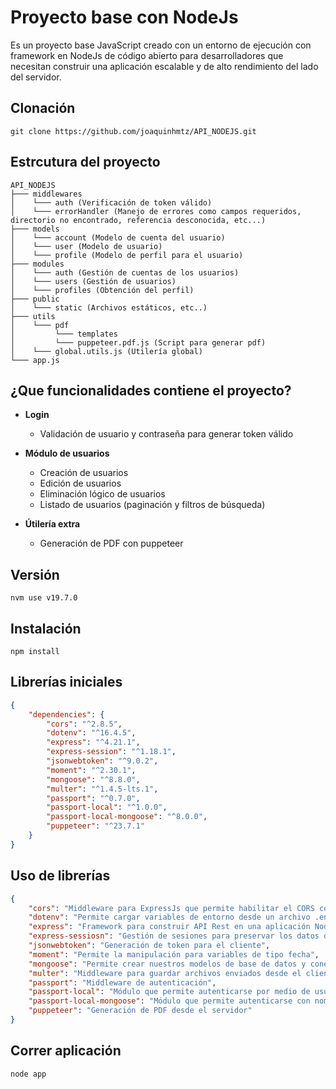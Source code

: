 # Proyecto base con NodeJs
Es un proyecto base JavaScript creado con un entorno de ejecución con framework en NodeJs
de código abierto para desarrolladores que necesitan construir una aplicación 
escalable y de alto rendimiento del lado del servidor.

## Clonación
```git clone https://github.com/joaquinhmtz/API_NODEJS.git```

## Estrcutura del proyecto
```
API_NODEJS
├─── middlewares
│    └─── auth (Verificación de token válido)
│    └─── errorHandler (Manejo de errores como campos requeridos, directorio no encontrado, referencia desconocida, etc...)
├─── models
│    └─── account (Modelo de cuenta del usuario)
│    └─── user (Modelo de usuario)
│    └─── profile (Modelo de perfil para el usuario)
├─── modules
│    └─── auth (Gestión de cuentas de los usuarios)
│    └─── users (Gestión de usuarios)
│    └─── profiles (Obtención del perfil)
├─── public
│    └─── static (Archivos estáticos, etc..)
├─── utils
│    └─── pdf
│         └─── templates
│         └─── puppeteer.pdf.js (Script para generar pdf)
│    └─── global.utils.js (Utilería global)
└─── app.js
```

## ¿Que funcionalidades contiene el proyecto?
* **Login**
    * Validación de usuario y contraseña para generar token válido

* **Módulo de usuarios**
    * Creación de usuarios
    * Edición de usuarios
    * Eliminación lógico de usuarios
    * Listado de usuarios (paginación y filtros de búsqueda)

* **Útilería extra**
    * Generación de PDF con puppeteer

## Versión
`nvm use v19.7.0`

## Instalación
`npm install`

## Librerías iniciales
```json
{
    "dependencies": {
        "cors": "^2.8.5",
        "dotenv": "^16.4.5",
        "express": "^4.21.1",
        "express-session": "^1.18.1",
        "jsonwebtoken": "^9.0.2",
        "moment": "^2.30.1",
        "mongoose": "^8.8.0",
        "multer": "^1.4.5-lts.1",
        "passport": "^0.7.0",
        "passport-local": "^1.0.0",
        "passport-local-mongoose": "^8.0.0",
        "puppeteer": "^23.7.1"
    }
}
```

## Uso de librerías
```json
{
    "cors": "Middleware para ExpressJs que permite habilitar el CORS con varias opciones",
    "dotenv": "Permite cargar variables de entorno desde un archivo .env",
    "express": "Framework para construir API Rest en una aplicación NodeJs",
    "express-sessiosn": "Gestión de sesiones para preservar los datos de múltiples solicitudes del mismo cliente",
    "jsonwebtoken": "Generación de token para el cliente",
    "moment": "Permite la manipulación para variables de tipo fecha",
    "mongoose": "Permite crear nuestros modelos de base de datos y conexión hacia la misma",
    "multer": "Middleware para guardar archivos enviados desde el cliente",
    "passport": "Middleware de autenticación",
    "passport-local": "Módulo que permite autenticarse por medio de usuario y contraseña",
    "passport-local-mongoose": "Módulo que permite autenticarse con nombre de usuario y contraseña haciendo el guardado del hash y salt en un esquema de MongoDB",
    "puppeteer": "Generación de PDF desde el servidor"
}
```

## Correr aplicación
```node app```
